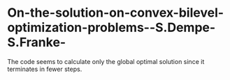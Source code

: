 # On-the-solution-on-convex-bilevel-optimization-problems--S.Dempe-S.Franke-
The code seems to calculate only the global optimal solution since it terminates in fewer steps. 
